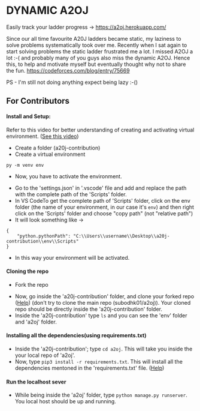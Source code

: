# DYNAMIC A2OJ
Easily track your ladder progress -> 
https://a2oj.herokuapp.com/

Since our all time favourite A20J ladders became static, my laziness to solve problems systematically took over me. Recently when I sat again to start solving problems the static ladder frustrated me a lot. I missed A2OJ a lot :-( and probably many of you guys also miss the dynamic A2OJ. Hence this, to help and motivate myself but eventually thought why not to share the fun.
https://codeforces.com/blog/entry/75669</br>


PS - I'm still not doing anything expect being lazy :-()

## For Contributors


#### Install and Setup:
Refer to this video for better understanding of creating and activating virtual environment. ([See this video](https://www.youtube.com/watch?v=Wuuiga0wKdQ&t=61s))
- Create a folder (a20j-contribution)
- Create a virtual environment
```
py -m venv env
```
- Now, you have to activate the environment.
* Go to the 'settings.json' in '.vscode' file and add and replace the path with the complete path of the 'Scripts' folder.
* In VS CodeTo get the complete path of 'Scripts' folder, click on the env folder (the name of your environment, in our case it's ```env```) and then right click on the 'Scripts' folder and choose "copy path" (not "relative path")
* It will look something like -> 
```
{
    "python.pythonPath": "C:\\Users\\username\\Desktop\\a20j-contribution\\env\\Scripts"
}
```
* In this way your environment will be activated.


#### Cloning the repo
- Fork the repo
* Now, go inside the 'a20j-contribution' folder, and clone your forked repo ([Help](https://www.digitalocean.com/community/tutorials/fork-clone-make-changes-push-to-github)) (don't try to clone the main repo (subodhk01/a2oj)). Your cloned repo should be directly inside the 'a20j-contribution' folder.
* Inside the 'a20j-contribution' type ```ls``` and you can see the 'env' folder and 'a2oj' folder.


#### Installing all the dependencies(using requirements.txt)
* Inside the 'a20j-contribution'; type ```cd a2oj```. This will take you inside the your local repo of 'a2oj'. 
* Now, type ```pip3 install -r requirements.txt```. This will install all the dependencies mentoned in the 'requirements.txt' file. ([Help](https://stackoverflow.com/questions/41457612/how-to-use-requirements-txt-to-install-all-dependencies-in-a-python-project))


#### Run the localhost sever
* While being inside the 'a2oj' folder, type ```python manage.py runserver```. You local host should be up and running.
